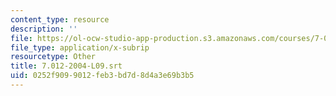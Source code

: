 ```yaml
---
content_type: resource
description: ''
file: https://ol-ocw-studio-app-production.s3.amazonaws.com/courses/7-01sc-fundamentals-of-biology-fall-2011/0252f9099012feb3bd7d8d4a3e69b3b5_7.012-2004-L09.srt
file_type: application/x-subrip
resourcetype: Other
title: 7.012-2004-L09.srt
uid: 0252f909-9012-feb3-bd7d-8d4a3e69b3b5
---
```

